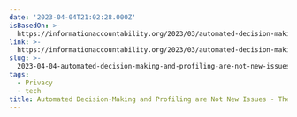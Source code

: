 ```yaml
---
date: '2023-04-04T21:02:28.000Z'
isBasedOn: >-
  https://informationaccountability.org/2023/03/automated-decision-making-and-profiling-are-not-new-issues/
link: >-
  https://informationaccountability.org/2023/03/automated-decision-making-and-profiling-are-not-new-issues/
slug: >-
  2023-04-04-automated-decision-making-and-profiling-are-not-new-issues-the-informatio
tags:
  - Privacy
  - tech
title: Automated Decision-Making and Profiling are Not New Issues - The Informatio
---
```



